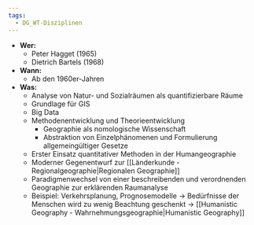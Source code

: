 ```yaml
---
tags:
  - DG_WT-Disziplinen
---
```


- **Wer:**
	- Peter Hagget (1965)
	- Dietrich Bartels (1968)
- **Wann:**
	- Ab den 1960er-Jahren
- **Was:**
	- Analyse von Natur- und Sozialräumen als quantifizierbare Räume
	- Grundlage für GIS
	- Big Data
	- Methodenentwicklung und Theorieentwicklung
		- Geographie als nomologische Wissenschaft
		- Abstraktion von Einzelphänomenen und Formulierung allgemeingültiger Gesetze
	- Erster Einsatz quantitativer Methoden in der Humangeographie
	- Moderner Gegenentwurf zur [[Länderkunde - Regionalgeographie|Regionalen Geographie]]
	- Paradigmenwechsel von einer beschreibenden und verordnenden Geographie zur erklärenden Raumanalyse
	- Beispiel: Verkehrsplanung, Prognosemodelle → Bedürfnisse der Menschen wird zu wenig Beachtung geschenkt → [[Humanistic Geography - Wahrnehmungsgeographie|Humanistic Geography]]